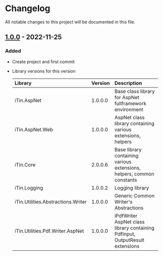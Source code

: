﻿# Changelog

All notable changes to this project will be documented in this file.

## [1.0.0] - 2022-11-25

### Added

 - Create project and first commit

  - Library versions for this version
  
	| Library | Version | Description |
	|:------|:------|:----------|
	| iTin.AspNet | 1.0.0.0 | Base class library for AspNet fullframework environment |
	| iTin.AspNet.Web | 1.0.0.0 | AspNet class library containing various extensions, helpers |
	| iTin.Core | 2.0.0.6 | Base library containing various extensions, helpers, common constants |
	| iTin.Logging | 1.0.0.2 | Logging library |
	| iTin.Utilities.Abstractions.Writer | 1.0.0.0 | Generic Common Writer's Abstractions |
	| iTin.Utilities.Pdf.Writer.AspNet | 1.0.0.0 | iPdfWriter AspNet class library containing PdfInput, OutputResult extensions |


[1.0.0]: https://github.com/iAJTin/iPdfWriter.AspNet/releases/tag/v1.0.0

[README.md]: ./README.md

